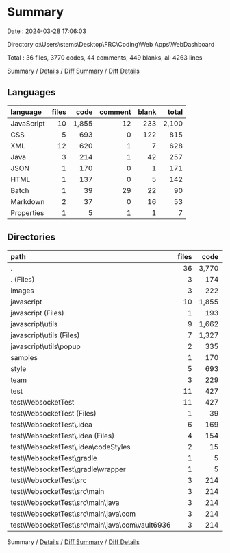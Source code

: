 # Summary

Date : 2024-03-28 17:06:03

Directory c:\\Users\\stems\\Desktop\\FRC\\Coding\\Web Apps\\WebDashboard

Total : 36 files,  3770 codes, 44 comments, 449 blanks, all 4263 lines

Summary / [Details](details.md) / [Diff Summary](diff.md) / [Diff Details](diff-details.md)

## Languages
| language | files | code | comment | blank | total |
| :--- | ---: | ---: | ---: | ---: | ---: |
| JavaScript | 10 | 1,855 | 12 | 233 | 2,100 |
| CSS | 5 | 693 | 0 | 122 | 815 |
| XML | 12 | 620 | 1 | 7 | 628 |
| Java | 3 | 214 | 1 | 42 | 257 |
| JSON | 1 | 170 | 0 | 1 | 171 |
| HTML | 1 | 137 | 0 | 5 | 142 |
| Batch | 1 | 39 | 29 | 22 | 90 |
| Markdown | 2 | 37 | 0 | 16 | 53 |
| Properties | 1 | 5 | 1 | 1 | 7 |

## Directories
| path | files | code | comment | blank | total |
| :--- | ---: | ---: | ---: | ---: | ---: |
| . | 36 | 3,770 | 44 | 449 | 4,263 |
| . (Files) | 3 | 174 | 0 | 21 | 195 |
| images | 3 | 222 | 0 | 3 | 225 |
| javascript | 10 | 1,855 | 12 | 233 | 2,100 |
| javascript (Files) | 1 | 193 | 2 | 30 | 225 |
| javascript\\utils | 9 | 1,662 | 10 | 203 | 1,875 |
| javascript\\utils (Files) | 7 | 1,327 | 10 | 156 | 1,493 |
| javascript\\utils\\popup | 2 | 335 | 0 | 47 | 382 |
| samples | 1 | 170 | 0 | 1 | 171 |
| style | 5 | 693 | 0 | 122 | 815 |
| team | 3 | 229 | 1 | 4 | 234 |
| test | 11 | 427 | 31 | 65 | 523 |
| test\\WebsocketTest | 11 | 427 | 31 | 65 | 523 |
| test\\WebsocketTest (Files) | 1 | 39 | 29 | 22 | 90 |
| test\\WebsocketTest\\.idea | 6 | 169 | 0 | 0 | 169 |
| test\\WebsocketTest\\.idea (Files) | 4 | 154 | 0 | 0 | 154 |
| test\\WebsocketTest\\.idea\\codeStyles | 2 | 15 | 0 | 0 | 15 |
| test\\WebsocketTest\\gradle | 1 | 5 | 1 | 1 | 7 |
| test\\WebsocketTest\\gradle\\wrapper | 1 | 5 | 1 | 1 | 7 |
| test\\WebsocketTest\\src | 3 | 214 | 1 | 42 | 257 |
| test\\WebsocketTest\\src\\main | 3 | 214 | 1 | 42 | 257 |
| test\\WebsocketTest\\src\\main\\java | 3 | 214 | 1 | 42 | 257 |
| test\\WebsocketTest\\src\\main\\java\\com | 3 | 214 | 1 | 42 | 257 |
| test\\WebsocketTest\\src\\main\\java\\com\\vault6936 | 3 | 214 | 1 | 42 | 257 |

Summary / [Details](details.md) / [Diff Summary](diff.md) / [Diff Details](diff-details.md)
